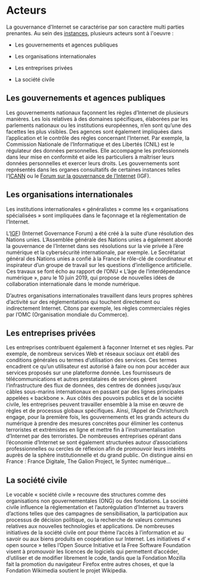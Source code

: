 # Acteurs

La gouvernance d'Internet se caractérise par son caractère multi parties prenantes. Au sein des [instances](Instances.md), plusieurs acteurs sont à l'oeuvre : 

- Les gouvernements et agences publiques

- Les organisations internationales

- Les entreprises privées

- La société civile



## Les gouvernements et agences publiques

Les gouvernements nationaux façonnent les règles d’Internet de plusieurs manières. Les lois relatives à des domaines spécifiques, élaborées par les parlements nationaux ou les institutions européennes, n’en sont qu’une des facettes les plus visibles.
Des agences sont également impliquées dans l’application et le contrôle des règles concernant l’Internet. Par exemple, la Commission Nationale de l’Informatique et des Libertés (CNIL) est le régulateur des données personnelles. Elle accompagne les professionnels dans leur mise en conformité et aide les particuliers à maîtriser leurs données personnelles et exercer leurs droits.
Les gouvernements sont représentés dans les organes consultatifs de certaines instances telles l’[ICANN](Instances/ICANN.md) ou le [Forum sur la gouvernance de l’Internet](Instances/IGF.md) (IGF).

## Les organisations internationales

Les institutions internationales « généralistes » comme les « organisations spécialisées » sont impliquées dans le façonnage et la réglementation de l’Internet.

L‘[IGF](Instances/IGF.md)) (Internet Governance Forum) a été créé à la suite d’une résolution des Nations unies. L’Assemblée générale des Nations unies a également abordé la gouvernance de l’Internet dans ses résolutions sur la vie privée à l’ère numérique et la cybersécurité internationale, par exemple.
Le Secrétariat général des Nations unies a confié à la France le rôle-clé de coordinateur et inspirateur d’un groupe de travail sur les questions d’intelligence artificielle. Ces travaux se font écho au rapport de l’ONU « L’âge de l’interdépendance numérique », paru le 10 juin 2019, qui propose de nouvelles idées de collaboration internationale dans le monde numérique.

D’autres organisations internationales travaillent dans leurs propres sphères d’activité sur des réglementations qui touchent directement ou indirectement Internet. Citons par exemple, les règles commerciales régies par l’OMC (Organisation mondiale du Commerce).

## Les entreprises privées

Les entreprises contribuent également à façonner Internet et ses règles. Par exemple, de nombreux services Web et réseaux sociaux ont établi des conditions générales ou termes d’utilisation des services. Ces termes encadrent ce qu’un utilisateur est autorisé à faire ou non pour accéder aux services proposés sur une plateforme donnée.
Les fournisseurs de télécommunications et autres prestataires de services gèrent l’infrastructure des flux de données, des centres de données jusqu’aux câbles sous-marins internationaux en passant par des lignes principales appelées « backbone ».
Aux côtés des pouvoirs publics et de la société civile, les entreprises peuvent travailler ensemble à la mise en œuvre de règles et de processus globaux spécifiques. Ainsi, l’Appel de Christchurch engage, pour la première fois, les gouvernements et les grands acteurs du numérique à prendre des mesures concrètes pour éliminer les contenus terroristes et extrémistes en ligne et mettre fin à l’instrumentalisation d’Internet par des terroristes.
De nombreuses entreprises opérant dans l’économie d’Internet se sont également structurées autour d’associations professionnelles ou cercles de réflexion afin de promouvoir leurs intérêts auprès de la sphère institutionnelle et du grand public. On distingue ainsi en France : France Digitale, The Galion Project, le Syntec numérique…

## La société civile

Le vocable « société civile » recouvre des structures comme des organisations non gouvernementales (ONG) ou des fondations. La société civile influence la réglementation et l’autorégulation d’Internet au travers d’actions telles que des campagnes de sensibilisation, la participation aux processus de décision politique, ou la recherche de valeurs communes relatives aux nouvelles technologies et applications.
De nombreuses initiatives de la société civile ont pour thème l’accès à l’information et au savoir ou aux biens produits en coopération sur Internet. Les initiatives d’ « open source » telles l’Open Source Initiative et la Free Software Foundation visent à promouvoir les licences de logiciels qui permettent d’accéder, d’utiliser et de modifier librement le code, tandis que la Fondation Mozilla fait la promotion du navigateur Firefox entre autres choses, et que la Fondation Wikimedia soutient le projet Wikipedia.
